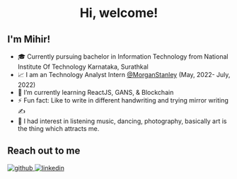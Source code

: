 <h1 align="center"> Hi, welcome! </h1>
<h2> I'm Mihir!</h2>


- 🎓 Currently pursuing bachelor in Information Technology from  National Institute Of Technology Karnataka, Surathkal
- 📈 I am an Technology Analyst Intern [@MorganStanley](https://www.morganstanley.com/) (May, 2022- July, 2022)
- 🌱 I’m currently learning ReactJS, GANS, & Blockchain
- ⚡ Fun fact: Like to write in different handwriting and trying mirror writing ✍
- 📸 I had interest in listening music, dancing, photography, basically art is the thing which attracts me.

<h2>Reach out to me</h2>

<p>
<a href="https://github.com/Mihir3101" target="_blank">
<img src=https://img.shields.io/badge/github-%2324292e.svg?&style=for-the-badge&logo=github&logoColor=white alt=github style="margin-bottom: 5px;" />
</a>
<a href="https://www.linkedin.com/in/mihirpm/" target="_blank">
<img src=https://img.shields.io/badge/linkedin-%231E77B5.svg?&style=for-the-badge&logo=linkedin&logoColor=white alt=linkedin style="margin-bottom: 5px;" />
</a>
</p> 

<!--
**Mihir3101/Mihir3101** is a ✨ _special_ ✨ repository because its `README.md` (this file) appears on your GitHub profile.

Here are some ideas to get you started:

- 🔭 I’m currently working on ...
- 🌱 I’m currently learning ...
- 👯 I’m looking to collaborate on ...
- 🤔 I’m looking for help with ...
- 💬 Ask me about ...
- 📫 How to reach me: ...
- 😄 Pronouns: ...
- ⚡ Fun fact: ...
-->
